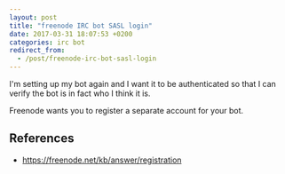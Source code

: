 ```yaml
---
layout: post
title: "freenode IRC bot SASL login"
date: 2017-03-31 18:07:53 +0200
categories: irc bot
redirect_from:
  - /post/freenode-irc-bot-sasl-login
---
```


I'm setting up my bot again and I want it to be authenticated so that I can verify the bot is in fact who I think it is.

Freenode wants you to register a separate account for your bot.

## References

- <https://freenode.net/kb/answer/registration>